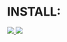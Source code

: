 # INSTALL:

<a href='http'><img src='https://img.shields.io/badge/Download-rain'> <img src='https://img.shields.io/badge/Password-0909-black'></a>
